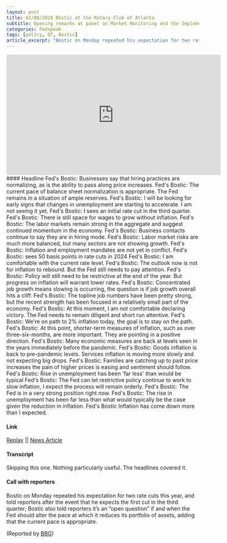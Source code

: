 ```yaml
---
layout: post
title: 01/08/2024 Bostic at the Rotary Club of Atlanta
subtitle: Opening remarks at panel on Market Monitoring and the Implementation of Monetary Policy
categories: Fedspeak
tags: [policy, QT, Bostic]
article_excerpt: "Bostic on Monday repeated his expectation for two rate cuts this year, and told reporters after the event that he expects the first cut in the third quarter; Bostic also told reporters it’s an “open question” if and when the Fed should alter the pace at which it reduces its portfolio of assets, adding that the current pace is appropriate."
---
```

<iframe width="560" height="315" src="https://www.youtube.com/embed/z187wRC-4KU?si=-w7kAtSsUDHUjTDZ&amp;start=129" title="YouTube video player" frameborder="0" allow="accelerometer; autoplay; clipboard-write; encrypted-media; gyroscope; picture-in-picture; web-share" allowfullscreen></iframe>
#### Headline
Fed's Bostic: Businesses say that hiring practices are normalizing, as is the ability to pass along price increases.  
Fed's Bostic: The current pace of balance sheet normalization is appropriate. The Fed remains in a situation of ample reserves.  
Fed's Bostic: I will be looking for early signs that changes in unemployment are starting to accelerate. I am not seeing it yet.  
Fed's Bostic: I sees an initial rate cut in the third quarter.  
Fed's Bostic: There is still space for wages to grow without inflation.  
Fed's Bostic: The labor markets remain strong in the aggregate and suggest continued momentum in the economy.  
Fed's Bostic: Business contacts continue to say they are in hiring mode.  
Fed's Bostic: Labor market risks are much more balanced, but many sectors are not showing growth.  
Fed's Bostic: Inflation and employment mandates are not yet in conflict.  
Fed's Bostic: sees 50 basis points in rate cuts in 2024  
Fed's Bostic: I am comfortable with the current rate level.  
Fed's Bostic: The outlook now is not for inflation to rebound. But the Fed still needs to pay attention.  
Fed's Bostic: Policy will still need to be restrictive at the end of the year. But progress on inflation will warrant lower rates.  
Fed's Bostic: Concentrated job growth means slowing is occurring, the question is if job growth overall hits a cliff.  
Fed's Bostic: The topline job numbers have been pretty strong, but the recent strength has been focused in a relatively small part of the economy.  
Fed's Bostic: At this moment, I am not comfortable declaring victory. The Fed needs to remain diligent and short run attentive.  
Fed's Bostic: We're on path to 2% inflation today, the goal is to stay on the path.  
Fed's Bostic: At this point, shorter-term measures of inflation, such as over three-six-months, are more important. They are pointing in a positive direction.  
Fed's Bostic: Many economic measures are back at levels seen in the years immediately before the pandemic.  
Fed's Bostic: Goods inflation is back to pre-pandemic levels. Services inflation is moving more slowly and not expecting big drops.  
Fed's Bostic: Families are catching up to past price increases the pain of higher prices is easing and sentiment should follow.  
Fed's Bostic: Rise in unemployment has been 'far less' than would be typical  
Fed's Bostic: The Fed can let restrictive policy continue to work to slow inflation, I expect the process will remain orderly.  
Fed's Bostic: The Fed is in a very strong position right now.  
Fed's Bostic: The rise in unemployment has been far less than what would typically be the case given the reduction in inflation.  
Fed's Bostic Inflation has come down more than I expected.  
  
#### Link
[Replay](https://www.youtube.com/watch?v=z187wRC-4KU)  || [News Article](https://finance.yahoo.com/news/inflation-path-reaching-fed-2-182248802.html)

#### Transcript
Skipping this one. Nothing particularly useful. The headlines covered it.

#### Call with reporters

Bostic on Monday repeated his expectation for two rate cuts this year, and told reporters after the event that he expects the first cut in the third quarter; Bostic also told reporters it’s an “open question” if and when the Fed should alter the pace at which it reduces its portfolio of assets, adding that the current pace is appropriate.

(Reported by [BBG](https://finance.yahoo.com/news/feds-bowman-and-bostic-caution-against-rate-cuts-too-soon-221522303.html?src=rss&ncid=twitter_yfsocialtw_l1gbd0noiom))
